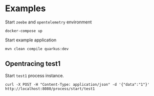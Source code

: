 # Examples

Start `zeebe` and `opentelemetry` environment
```shell
docker-compose up
```

Start example application
```shell
mvn clean compile quarkus:dev
```

## Opentracing test1

Start `test1` process instance.
```shell
curl -X POST -H "Content-Type: application/json" -d '{"data":"1"}' http://localhost:8080/process/start/test1
```
